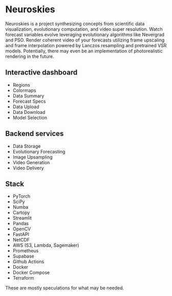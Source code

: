 # Neuroskies

Neuroskies is a project synthesizing concepts from scientific data visualization, evolutionary computation, and video super resolution. Watch forecast variables evolve leveraging evolutionary algorithms like Nevergrad and PSO. Render coherent video of your forecasts utilizing frame upscaling and frame interpolation powered by Lanczos resampling and pretrained VSR models. Potentially, there may even be an implementation of photorealistic rendering in the future.

## Interactive dashboard
- Regions
- Colormaps
- Data Summary
- Forecast Specs
- Data Upload
- Data Download
- Model Selection

## Backend services
- Data Storage
- Evolutionary Forecasting
- Image Upsampling
- Video Generation
- Video Delivery

## Stack
- PyTorch
- SciPy
- Numba
- Cartopy
- Streamlit
- Pandas
- OpenCV
- FastAPI
- NetCDF
- AWS (S3, Lambda, Sagemaker)
- Prometheus
- Supabase
- Github Actions
- Docker
- Docker Compose
- Terraform

These are mostly speculations for what may be needed.